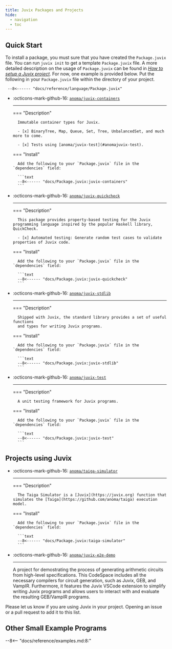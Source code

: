 ```yaml
---
title: Juvix Packages and Projects
hide:
  - navigation
  - toc
---
```



## Quick Start

To install a package, you must sure that you have created the `Package.juvix`
file. You can run `juvix init` to get a template `Package.juvix` file. A more
detailed description on the usage of `Package.juvix` can be found in [*How to
setup a Juvix project*](./howto/project.md). For now, one example is
provided below. Put the following in your `Package.juvix` file within 
the directory of your project.

```text
 --8<------ "docs/reference/language/Package.juvix"
```

<div class="grid cards" markdown>

- :octicons-mark-github-16: [`anoma/juvix-containers`](https://github.com/anoma/juvix-containers)

    ***


    === "Description"

        Immutable container types for Juvix.

        - [x] BinaryTree, Map, Queue, Set, Tree, UnbalancedSet, and much more to come.
        
        - [x] Tests using [anoma/juvix-test](#anomajuvix-test).
        
    === "Install"

        Add the following to your `Package.juvix` file in the `dependencies` field:

        ```text
        --8<------ "docs/Package.juvix:juvix-containers"
        ```

- :octicons-mark-github-16: [`anoma/juvix-quickcheck`](https://github.com/anoma/juvix-quickcheck)

    ***

    === "Description"

        This package provides property-based testing for the Juvix programming language inspired by the popular Haskell library, QuickCheck.

        - [x] Automated testing: Generate random test cases to validate properties of Juvix code.

    === "Install"

        Add the following to your `Package.juvix` file in the `dependencies` field:

        ```text
        --8<------ "docs/Package.juvix:juvix-quickcheck"
        ```


- :octicons-mark-github-16: [`anoma/juvix-stdlib`](https://github.com/anoma/juvix-stdlib)

    ***


    === "Description"

        Shipped with Juvix, the standard library provides a set of useful functions
        and types for writing Juvix programs.

    === "Install"

        Add the following to your `Package.juvix` file in the `dependencies` field:

        ```text
        --8<------ "docs/Package.juvix:juvix-stdlib"
        ```

- :octicons-mark-github-16: [`anoma/juvix-test`](https://github.com/anoma/juvix-test)

    ***

    === "Description"

        A unit testing framework for Juvix programs.

    === "Install"

        Add the following to your `Package.juvix` file in the `dependencies` field:

        ```text
        --8<------ "docs/Package.juvix:juvix-test"
        ```

</div>

## Projects using Juvix

<div class="grid cards" markdown>

- :octicons-mark-github-16: [`anoma/taiga-simulator`](https://github.com/anoma/taiga-simulator)

    ***

    === "Description"

        The Taiga Simulator is a [Juvix](https://juvix.org) function that simulates the [Taiga](https://github.com/anoma/taiga) execution model.

    === "Install"

        Add the following to your `Package.juvix` file in the `dependencies` field:

        ```text
        --8<------ "docs/Package.juvix:taiga-simulator"
        ```
    

- :octicons-mark-github-16: [`anoma/juvix-e2e-demo`](https://github.com/anoma/juvix-e2e-demo)

    ***

    A project for demostrating the process of generating arithmetic circuits from high-level specifications. This CodeSpace includes all the necessary compilers for circuit generation, such as Juvix, GEB, and VampIR. Furthermore, it features the Juvix VSCode extension to simplify writing Juvix programs and allows users to interact with and evaluate the resulting GEB/VampIR programs.

</div>

Please let us know if you are using Juvix in your project. Opening an issue or a
pull request to add it to this list.

## Other Small Example Programs

--8<-- "docs/reference/examples.md:8:"
